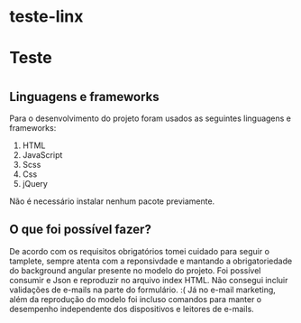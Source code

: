 # teste-linx
<h1>Teste<h1>
    
<h2>Linguagens e frameworks</h2>

Para o desenvolvimento do projeto foram usados as seguintes linguagens e frameworks:  

1. HTML<br>
2. JavaScript<br>
3. Scss<br>
4. Css<br>
5. jQuery<br>

Não é necessário instalar nenhum pacote previamente.

<h2>O que foi possível fazer?</h2>

De acordo com os requisitos obrigatórios tomei cuidado para seguir o tamplete, sempre atenta com a reponsivdade e mantando a obrigatoriedade do background angular presente no modelo do projeto. 
Foi possível consumir e Json e reproduzir no arquivo index HTML. Não consegui incluir validações de e-mails na parte do formulário. :( 
Já no e-mail marketing, além da reprodução do modelo foi incluso comandos para manter o desempenho independente dos dispositivos e leitores de e-mails.  
